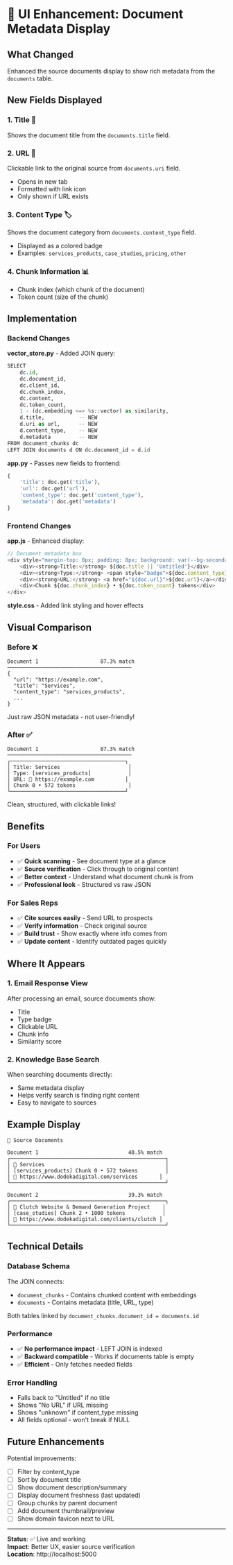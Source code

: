 # 🎨 UI Enhancement: Document Metadata Display

## What Changed

Enhanced the source documents display to show rich metadata from the `documents` table.

## New Fields Displayed

### 1. **Title** 📄
Shows the document title from the `documents.title` field.

### 2. **URL** 🔗
Clickable link to the original source from `documents.uri` field.
- Opens in new tab
- Formatted with link icon
- Only shown if URL exists

### 3. **Content Type** 🏷️
Shows the document category from `documents.content_type` field.
- Displayed as a colored badge
- Examples: `services_products`, `case_studies`, `pricing`, `other`

### 4. **Chunk Information** 📊
- Chunk index (which chunk of the document)
- Token count (size of the chunk)

## Implementation

### Backend Changes

**vector_store.py** - Added JOIN query:
```python
SELECT 
    dc.id,
    dc.document_id,
    dc.client_id,
    dc.chunk_index,
    dc.content,
    dc.token_count,
    1 - (dc.embedding <=> %s::vector) as similarity,
    d.title,           -- NEW
    d.uri as url,      -- NEW
    d.content_type,    -- NEW
    d.metadata         -- NEW
FROM document_chunks dc
LEFT JOIN documents d ON dc.document_id = d.id
```

**app.py** - Passes new fields to frontend:
```python
{
    'title': doc.get('title'),
    'url': doc.get('url'),
    'content_type': doc.get('content_type'),
    'metadata': doc.get('metadata')
}
```

### Frontend Changes

**app.js** - Enhanced display:
```javascript
// Document metadata box
<div style="margin-top: 8px; padding: 8px; background: var(--bg-secondary);">
    <div><strong>Title:</strong> ${doc.title || 'Untitled'}</div>
    <div><strong>Type:</strong> <span style="badge">${doc.content_type}</span></div>
    <div><strong>URL:</strong> <a href="${doc.url}">${doc.url}</a></div>
    <div>Chunk ${doc.chunk_index} • ${doc.token_count} tokens</div>
</div>
```

**style.css** - Added link styling and hover effects

## Visual Comparison

### Before ❌
```
Document 1                    87.3% match
────────────────────────────────────────
{
  "url": "https://example.com",
  "title": "Services",
  "content_type": "services_products",
  ...
}
```
Just raw JSON metadata - not user-friendly!

### After ✅
```
Document 1                    87.3% match
────────────────────────────────────────
┌─────────────────────────────────────┐
│ Title: Services                      │
│ Type: [services_products]            │
│ URL: 🔗 https://example.com          │
│ Chunk 0 • 572 tokens                 │
└─────────────────────────────────────┘
```
Clean, structured, with clickable links!

## Benefits

### For Users
- ✅ **Quick scanning** - See document type at a glance
- ✅ **Source verification** - Click through to original content
- ✅ **Better context** - Understand what document chunk is from
- ✅ **Professional look** - Structured vs raw JSON

### For Sales Reps
- ✅ **Cite sources easily** - Send URL to prospects
- ✅ **Verify information** - Check original source
- ✅ **Build trust** - Show exactly where info comes from
- ✅ **Update content** - Identify outdated pages quickly

## Where It Appears

### 1. Email Response View
After processing an email, source documents show:
- Title
- Type badge
- Clickable URL
- Chunk info
- Similarity score

### 2. Knowledge Base Search
When searching documents directly:
- Same metadata display
- Helps verify search is finding right content
- Easy to navigate to sources

## Example Display

```
📄 Source Documents

Document 1                             40.5% match
┌──────────────────────────────────────────────────┐
│ 📄 Services                                       │
│ [services_products] Chunk 0 • 572 tokens         │
│ 🔗 https://www.dodekadigital.com/services       │
└──────────────────────────────────────────────────┘

Document 2                             39.3% match
┌──────────────────────────────────────────────────┐
│ 📄 Clutch Website & Demand Generation Project    │
│ [case_studies] Chunk 2 • 1000 tokens            │
│ 🔗 https://www.dodekadigital.com/clients/clutch │
└──────────────────────────────────────────────────┘
```

## Technical Details

### Database Schema
The JOIN connects:
- `document_chunks` - Contains chunked content with embeddings
- `documents` - Contains metadata (title, URL, type)

Both tables linked by `document_chunks.document_id = documents.id`

### Performance
- ✅ **No performance impact** - LEFT JOIN is indexed
- ✅ **Backward compatible** - Works if documents table is empty
- ✅ **Efficient** - Only fetches needed fields

### Error Handling
- Falls back to "Untitled" if no title
- Shows "No URL" if URL missing
- Shows "unknown" if content_type missing
- All fields optional - won't break if NULL

## Future Enhancements

Potential improvements:
- [ ] Filter by content_type
- [ ] Sort by document title
- [ ] Show document description/summary
- [ ] Display document freshness (last updated)
- [ ] Group chunks by parent document
- [ ] Add document thumbnail/preview
- [ ] Show domain favicon next to URL

---

**Status**: ✅ Live and working  
**Impact**: Better UX, easier source verification  
**Location**: http://localhost:5000

